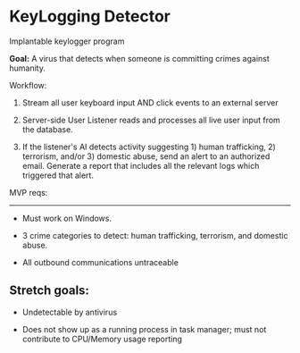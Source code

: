 # KeyLogging Detector
Implantable keylogger program

**Goal:** A virus that detects when someone is committing crimes against humanity. 

Workflow:

1. Stream all user keyboard input AND click events to an external server

2. Server-side User Listener reads and processes all live user input from the database.

3. If the listener's AI detects activity suggesting 1) human trafficking, 2) terrorism, and/or 3) domestic abuse, send an alert to an authorized email. Generate a report that includes all the relevant logs which triggered that alert.  

MVP reqs:

---

- Must work on Windows.

- 3 crime categories to detect: human trafficking, terrorism, and domestic abuse.

- All outbound communications untraceable


Stretch goals:
---

- Undetectable by antivirus

- Does not show up as a running process in task manager; must not contribute to CPU/Memory usage reporting 
